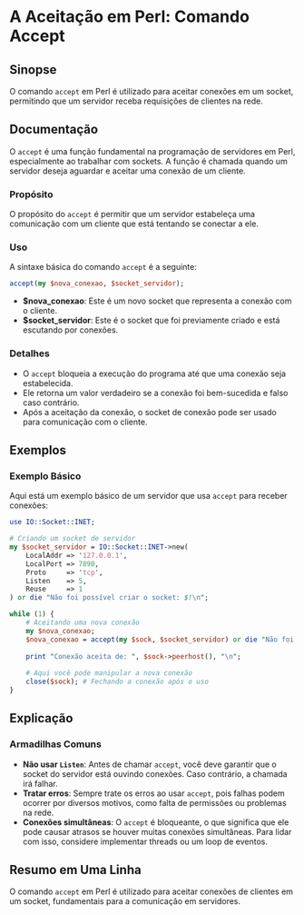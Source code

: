 <!--
Meta Description: # A Aceitação em Perl: Comando Accept ## Sinopse O comando `accept` em Perl é utilizado para aceitar conexões em um socket, permitindo que um servidor...
Meta Keywords: accept, conexão, socket, que, conexões
-->

# A Aceitação em Perl: Comando Accept

## Sinopse
O comando `accept` em Perl é utilizado para aceitar conexões em um socket, permitindo que um servidor receba requisições de clientes na rede.

## Documentação
O `accept` é uma função fundamental na programação de servidores em Perl, especialmente ao trabalhar com sockets. A função é chamada quando um servidor deseja aguardar e aceitar uma conexão de um cliente.

### Propósito
O propósito do `accept` é permitir que um servidor estabeleça uma comunicação com um cliente que está tentando se conectar a ele.

### Uso
A sintaxe básica do comando `accept` é a seguinte:

```perl
accept(my $nova_conexao, $socket_servidor);
```

- **$nova_conexao**: Este é um novo socket que representa a conexão com o cliente.
- **$socket_servidor**: Este é o socket que foi previamente criado e está escutando por conexões.

### Detalhes
- O `accept` bloqueia a execução do programa até que uma conexão seja estabelecida.
- Ele retorna um valor verdadeiro se a conexão foi bem-sucedida e falso caso contrário.
- Após a aceitação da conexão, o socket de conexão pode ser usado para comunicação com o cliente.

## Exemplos
### Exemplo Básico
Aqui está um exemplo básico de um servidor que usa `accept` para receber conexões:

```perl
use IO::Socket::INET;

# Criando um socket de servidor
my $socket_servidor = IO::Socket::INET->new(
    LocalAddr => '127.0.0.1',
    LocalPort => 7890,
    Proto     => 'tcp',
    Listen    => 5,
    Reuse     => 1
) or die "Não foi possível criar o socket: $!\n";

while (1) {
    # Aceitando uma nova conexão
    my $nova_conexao;
    $nova_conexao = accept(my $sock, $socket_servidor) or die "Não foi possível aceitar a conexão: $!\n";
    
    print "Conexão aceita de: ", $sock->peerhost(), "\n";
    
    # Aqui você pode manipular a nova conexão
    close($sock); # Fechando a conexão após o uso
}
```

## Explicação
### Armadilhas Comuns
- **Não usar `Listen`**: Antes de chamar `accept`, você deve garantir que o socket do servidor está ouvindo conexões. Caso contrário, a chamada irá falhar.
- **Tratar erros**: Sempre trate os erros ao usar `accept`, pois falhas podem ocorrer por diversos motivos, como falta de permissões ou problemas na rede.
- **Conexões simultâneas**: O `accept` é bloqueante, o que significa que ele pode causar atrasos se houver muitas conexões simultâneas. Para lidar com isso, considere implementar threads ou um loop de eventos.

## Resumo em Uma Linha
O comando `accept` em Perl é utilizado para aceitar conexões de clientes em um socket, fundamentais para a comunicação em servidores.